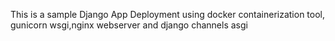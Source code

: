 This is a sample Django App Deployment using docker containerization tool, gunicorn wsgi,nginx webserver and  django channels asgi
